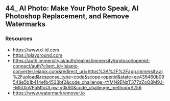 ## 44_ AI Photo: Make Your Photo Speak, AI Photoshop Replacement, and Remove Watermarks

### Resources
- https://www.d-id.com
- https://playground.com
- https://auth.immersity.ai/auth/realms/immersity/protocol/openid-connect/auth?client_id=leiapix-converter.leiapix.com&redirect_uri=https%3A%2F%2Fapp.immersity.ai%2Fupload&response_type=code&scope=openid&state=ee436460b09548e5b1b414efb4533bf2&code_challenge=tYMN9ENzT377zZoQ8M9J--M5OIoVFbMfoULpw-g0kR0&code_challenge_method=S256
- https://www.watermarkremover.io